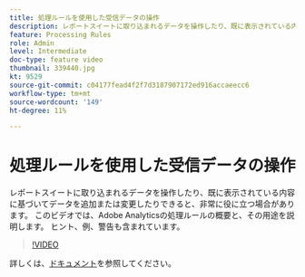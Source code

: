 ```yaml
---
title: 処理ルールを使用した受信データの操作
description: レポートスイートに取り込まれるデータを操作したり、既に表示されている内容に基づいてデータを追加または変更したりできると、非常に役に立つ場合があります。 このビデオでは、Adobe Analyticsの処理ルールの概要と、その用途を説明します。 ヒント、例、警告も含まれています。
feature: Processing Rules
role: Admin
level: Intermediate
doc-type: feature video
thumbnail: 339440.jpg
kt: 9529
source-git-commit: c04177fead4f2f7d3187907172ed916accaeecc6
workflow-type: tm+mt
source-wordcount: '149'
ht-degree: 11%

---
```



# 処理ルールを使用した受信データの操作

レポートスイートに取り込まれるデータを操作したり、既に表示されている内容に基づいてデータを追加または変更したりできると、非常に役に立つ場合があります。 このビデオでは、Adobe Analyticsの処理ルールの概要と、その用途を説明します。 ヒント、例、警告も含まれています。

>[!VIDEO](https://video.tv.adobe.com/v/339440/?quality=12&learn=on)

詳しくは、[ドキュメント](https://experienceleague.adobe.com/docs/analytics/admin/admin-tools/processing-rules/processing-rules.html?lang=ja)を参照してください。
